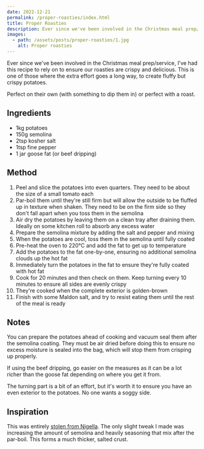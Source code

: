 ```yaml
---
date: 2022-12-21
permalink: /proper-roasties/index.html
title: Proper Roasties
description: Ever since we've been involved in the Christmas meal prep/service, I've had this recipe to rely on to ensure our roasties are crispy and delicious.
images:
  - path: /assets/posts/proper-roasties/1.jpg
    alt: Proper roasties
---
```


Ever since we've been involved in the Christmas meal prep/service, I've had this recipe to rely on to ensure our roasties are crispy and delicious. This is one of those where the extra effort goes a long way, to create fluffy but crispy potatoes.

Perfect on their own (with something to dip them in) or perfect with a roast.

## Ingredients

* 1kg potatoes
* 150g semolina
* 2tsp kosher salt
* 1tsp fine pepper
* 1 jar goose fat (or beef dripping)

## Method

1. Peel and slice the potatoes into even quarters. They need to be about the size of a small tomato each
1. Par-boil them until they're still firm but will allow the outside to be fluffed up in texture when shaken. They need to be on the firm side so they don't fall apart when you toss them in the semolina
1. Air dry the potatoes by leaving them on a clean tray after draining them. Ideally on some kitchen roll to absorb any excess water
1. Prepare the semolina mixture by adding the salt and pepper and mixing
1. When the potatoes are cool, toss them in the semolina until fully coated
1. Pre-heat the oven to 220°C and add the fat to get up to temperature
1. Add the potatoes to the fat one-by-one, ensuring no additional semolina clouds up the hot fat
1. Immediately turn the potatoes in the fat to ensure they're fully coated with hot fat
1. Cook for 20 minutes and then check on them. Keep turning every 10 minutes to ensure all sides are evenly crispy
1. They're cooked when the complete exterior is golden-brown
1. Finish with some Maldon salt, and try to resist eating them until the rest of the meal is ready

## Notes

You can prepare the potatoes ahead of cooking and vacuum seal them after the semolina coating. They must be air dried before doing this to ensure no excess moisture is sealed into the bag, which will stop them from crisping up properly.

If using the beef dripping, go easier on the measures as it can be a lot richer than the goose fat depending on where you get it from.

The turning part is a bit of an effort, but it's worth it to ensure you have an even exterior to the potatoes. No one wants a soggy side.

## Inspiration

This was entirely [stolen from Nigella](https://www.nigella.com/recipes/perfect-roast-potatoes). The only slight tweak I made was increasing the amount of semolina and heavily seasoning that mix after the par-boil. This forms a much thicker, salted crust.
